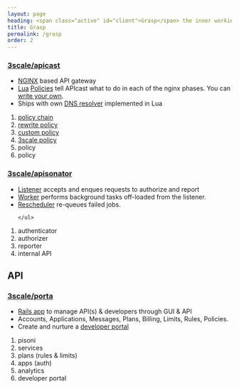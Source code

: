 ```yaml
---
layout: page
heading: <span class="active" id="client">Grasp</span> the inner workings
title: Grasp
permalink: /grasp
order: 2
---
```




<article id="apicast" class="chapter">  
  <section class="summary">
    <h1>
      <i class="fab fa-github"></i>
      <a href="https://github.com/3scale/apicast">3scale/apicast</a>
    </h1>
    <ul>
      <li><a href="https://www.nginx.com/">NGINX</a> based API gateway</li>
      <li><a href="https://www.lua.org/start.html">Lua</a> <a href="https://github.com/3scale/apicast/blob/master/doc/policies.md#policies">Policies</a> tell APIcast what to do in each of the nginx phases. You can <a href="https://www.lua.org/start.html">write your own</a>.</li>
      <li>Ships with own <a href="https://github.com/3scale/apicast/blob/master/doc/dns-resolver.md#dns-resolver">DNS resolver</a> implemented in Lua</li>
    </ul>
  </section>
  <section class="functional">
    <ol class="policy-chain">
      <li class="policy" id="policy_chain"><a href="https://github.com/3scale/apicast/blob/master/doc/policies.md#policy-chains">policy chain</a></li>
      <li class="policy" id="policy1"><a href="https://github.com/3scale/apicast/tree/master/gateway/src/apicast/policy/url_rewriting">rewrite policy</a></li>
      <li class="policy" id="policy2"><a href="https://github.com/3scale/apicast/blob/master/doc/policies.md#write-your-own-policy">custom policy</a></li>
      <li class="policy" id="policy3"><a href="https://github.com/3scale/apicast/tree/master/gateway/src/apicast/policy/apicast">3scale policy</a></li>
      <li class="policy" id="policy4">policy</li>
      <li class="policy" id="policy5">policy</li>
    </ol>
  </section>
</article>

<article id="apisonator" class="chapter">
  <section class="summary">
    <h1>
      <i class="fab fa-github"></i>
      <a href="https://github.com/3scale/apisonator">3scale/apisonator</a>
    </h1>
    <ul>
      <li><a href="https://github.com/3scale/apisonator#apisonator-listener">Listener</a> accepts and enques requests to authorize and report</li>
      <li><a href="https://github.com/3scale/apisonator#apisonator-worker">Worker</a> performs background tasks off-loaded from the listener.</li>
      <li><a href="https://github.com/3scale/apisonator#apisonator-failed-jobs-rescheduler">Rescheduler</a> re-queues failed jobs.</li>

    </ul>
  </section>
  <section class="functional">
    <ol id="authrep" class="policy-chain">
      <li class="policy" id="authenticate">authenticator</li>
      <li class="policy" id="authorize">authorizer</li>
      <li class="policy" id="report">reporter</li>
      <li class="policy" id="internal_api">internal API</li>
    </ol>
  </section>
</article>

<article class="chapter api">
  <h1 id="api">API</h1>
</article>

<article id="apicenter" class="chapter">
  <section class="summary">
    <h1>
      <i class="fab fa-github"></i>
      <a href="https://github.com/3scale/porta">3scale/porta</a>
    </h1>
    <ul>
      <li><a href="https://github.com/3scale/porta">Rails app</a> to manage API(s) & developers through GUI & API</li>
      <li>Accounts, Applications, Messages, Plans, Billing, Limits, Rules, Policies.</li>
      <li>Create and nurture a <a href="https://github.com/3scale/porta/tree/master/lib/developer_portal">developer portal</a></li>
    </ul>
  </section>
  <section class="functional">
    <ol id="features" class="policy-chain">
      <li class="policy" id="pisoni">pisoni</li>
      <li class="policy" id="services">services</li>
      <li class="policy" id="plans">plans (rules & limits)</li>
      <li class="policy" id="apps">apps (auth)</li>      
      <li class="policy" id="analytics">analytics</li>   
      <li class="policy" id="portal">developer portal</li>
    </ol>
  </section>  
</article>
<script src="{{ "/assets/grasp.js" | relative_url }}"></script>
